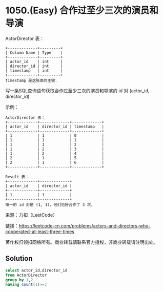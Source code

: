 # 1050.(Easy) 合作过至少三次的演员和导演

ActorDirector 表：
```
+-------------+---------+
| Column Name | Type    |
+-------------+---------+
| actor_id    | int     |
| director_id | int     |
| timestamp   | int     |
+-------------+---------+
timestamp 是这张表的主键.
```

写一条SQL查询语句获取合作过至少三次的演员和导演的 id 对 (actor_id, director_id)

示例：
```
ActorDirector 表：
+-------------+-------------+-------------+
| actor_id    | director_id | timestamp   |
+-------------+-------------+-------------+
| 1           | 1           | 0           |
| 1           | 1           | 1           |
| 1           | 1           | 2           |
| 1           | 2           | 3           |
| 1           | 2           | 4           |
| 2           | 1           | 5           |
| 2           | 1           | 6           |
+-------------+-------------+-------------+

Result 表：
+-------------+-------------+
| actor_id    | director_id |
+-------------+-------------+
| 1           | 1           |
+-------------+-------------+
唯一的 id 对是 (1, 1)，他们恰好合作了 3 次。
```


来源：力扣（LeetCode）

链接：https://leetcode-cn.com/problems/actors-and-directors-who-cooperated-at-least-three-times 

著作权归领扣网络所有。商业转载请联系官方授权，非商业转载请注明出处。



## Solution 



```sql
select actor_id,director_id
from ActorDirector
group by 1,2
having count(1)>=3
```
    